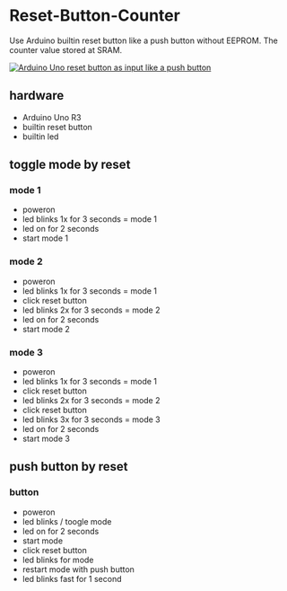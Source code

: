 # Reset-Button-Counter

Use Arduino builtin reset button like a push button without EEPROM. The counter value stored at SRAM.

[![Arduino Uno reset button as input like a push button](https://img.youtube.com/vi/5k2Rmplv25g/hqdefault.jpg)](http://www.youtube.com/watch?v=5k2Rmplv25g "Arduino Uno reset button as input like a push button")

## hardware

* Arduino Uno R3
* builtin reset button
* builtin led

## toggle mode by reset

### mode 1

* poweron
* led blinks 1x for 3 seconds = mode 1
* led on for 2 seconds
* start mode 1

### mode 2

* poweron
* led blinks 1x for 3 seconds = mode 1
* click reset button
* led blinks 2x for 3 seconds = mode 2
* led on for 2 seconds
* start mode 2

### mode 3

* poweron
* led blinks 1x for 3 seconds = mode 1
* click reset button
* led blinks 2x for 3 seconds = mode 2
* click reset button
* led blinks 3x for 3 seconds = mode 3
* led on for 2 seconds
* start mode 3

## push button by reset

### button

* poweron
* led blinks / toogle mode
* led on for 2 seconds
* start mode
* click reset button
* led blinks for mode
* restart mode with push button
* led blinks fast for 1 second
